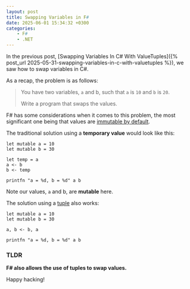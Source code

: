 ```yaml
---
layout: post
title: Swapping Variables in F#
date: 2025-06-01 15:34:32 +0300
categories:
    - F#
    - .NET
---
```


In the previous post, [Swapping Variables In C# With ValueTuples]({% post_url 2025-05-31-swapping-variables-in-c-with-valuetuples %}), we saw how to swap variables in C#.

As a recap, the problem is as follows:

> You have two variables, `a` and b, such that `a` is `10` and `b` is `20`. 
>
> Write a program that swaps the values.

F# has some considerations when it comes to this problem, the most significant one being that values are [immutable by default](https://www.compositional-it.com/news-blog/immutable-data-structures-in-f/).

The traditional solution using a **temporary value** would look like this:

```F#
let mutable a = 10
let mutable b = 30

let temp = a
a <- b
b <- temp

printfn "a = %d, b = %d" a b
```

Note our values, `a` and b, are **mutable** here.

The solution using a [tuple](https://fsharpforfunandprofit.com/posts/tuples/) also works:

```F#
let mutable a = 10
let mutable b = 30

a, b <- b, a

printfn "a = %d, b = %d" a b
```

### TLDR

**F# also allows the use of tuples to swap values.**

Happy hacking!
